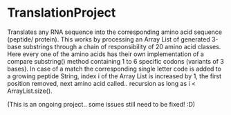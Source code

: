 # TranslationProject
Translates any RNA sequence into the corresponding amino acid sequence (peptide/ protein). 
This works by processing an Array List <String> of generated 3-base substrings through a chain of responsibility of 20 amino acid classes. Here every one of the amino acids has their own implementation of a compare substring() method containing 1 to 6 specific codons (variants of 3 bases). In case of a match the corresponding single letter code is added to a growing peptide String, index i of the Array List is increased by 1, the first position removed, next amino acid called.. recursion as long as i < ArrayList.size().

(This is an ongoing project.. some issues still need to be fixed! :D)
